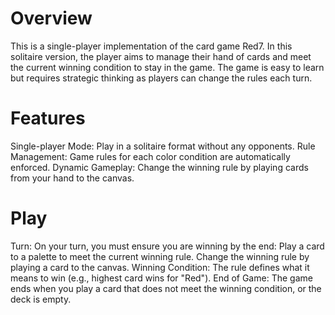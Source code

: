 # Overview
This is a single-player implementation of the card game Red7. 
In this solitaire version, the player aims to manage their hand of cards 
and meet the current winning condition to stay in the game. The game
is easy to learn but requires strategic thinking as players can change the rules each turn.

# Features
Single-player Mode: Play in a solitaire format without any opponents.
Rule Management: Game rules for each color condition are automatically enforced.
Dynamic Gameplay: Change the winning rule by playing cards from your hand to the canvas.

# Play
Turn: On your turn, you must ensure you are winning by the end:
Play a card to a palette to meet the current winning rule.
Change the winning rule by playing a card to the canvas.
Winning Condition: The rule defines what it means to win (e.g., highest card wins for "Red").
End of Game: The game ends when you play a card that does not meet the winning condition, or the deck is empty.

